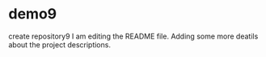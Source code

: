 # demo9
create repository9
I am editing the README file. Adding some more deatils about the project descriptions.

